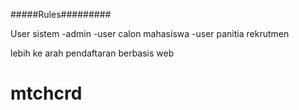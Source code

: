 #####Rules#########

User sistem
-admin
-user calon mahasiswa
-user panitia rekrutmen

lebih ke arah pendaftaran berbasis web
# mtchcrd

